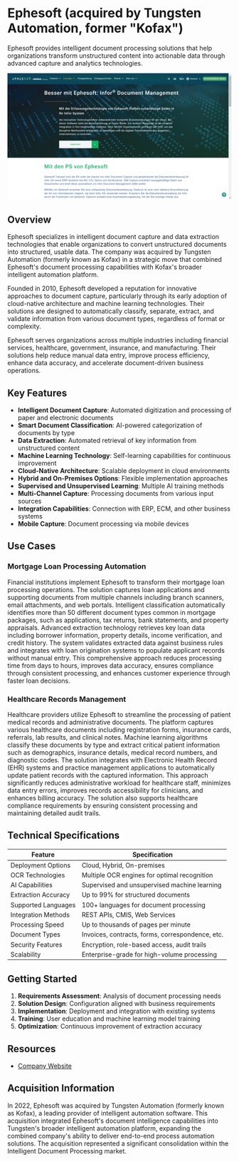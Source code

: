 
# Ephesoft (acquired by Tungsten Automation, former "Kofax")

Ephesoft provides intelligent document processing solutions that help organizations transform unstructured content into actionable data through advanced capture and analytics technologies.

![Ephesoft (acquired by Tungsten Automation, former "Kofax")](./assets/ephesoft-acquired-by-tungsten-automation-former-kofax.png)

## Overview

Ephesoft specializes in intelligent document capture and data extraction technologies that enable organizations to convert unstructured documents into structured, usable data. The company was acquired by Tungsten Automation (formerly known as Kofax) in a strategic move that combined Ephesoft's document processing capabilities with Kofax's broader intelligent automation platform.

Founded in 2010, Ephesoft developed a reputation for innovative approaches to document capture, particularly through its early adoption of cloud-native architecture and machine learning technologies. Their solutions are designed to automatically classify, separate, extract, and validate information from various document types, regardless of format or complexity.

Ephesoft serves organizations across multiple industries including financial services, healthcare, government, insurance, and manufacturing. Their solutions help reduce manual data entry, improve process efficiency, enhance data accuracy, and accelerate document-driven business operations.

## Key Features

- **Intelligent Document Capture**: Automated digitization and processing of paper and electronic documents
- **Smart Document Classification**: AI-powered categorization of documents by type
- **Data Extraction**: Automated retrieval of key information from unstructured content
- **Machine Learning Technology**: Self-learning capabilities for continuous improvement
- **Cloud-Native Architecture**: Scalable deployment in cloud environments
- **Hybrid and On-Premises Options**: Flexible implementation approaches
- **Supervised and Unsupervised Learning**: Multiple AI training methods
- **Multi-Channel Capture**: Processing documents from various input sources
- **Integration Capabilities**: Connection with ERP, ECM, and other business systems
- **Mobile Capture**: Document processing via mobile devices

## Use Cases

### Mortgage Loan Processing Automation

Financial institutions implement Ephesoft to transform their mortgage loan processing operations. The solution captures loan applications and supporting documents from multiple channels including branch scanners, email attachments, and web portals. Intelligent classification automatically identifies more than 50 different document types common in mortgage packages, such as applications, tax returns, bank statements, and property appraisals. Advanced extraction technology retrieves key loan data including borrower information, property details, income verification, and credit history. The system validates extracted data against business rules and integrates with loan origination systems to populate applicant records without manual entry. This comprehensive approach reduces processing time from days to hours, improves data accuracy, ensures compliance through consistent processing, and enhances customer experience through faster loan decisions.

### Healthcare Records Management

Healthcare providers utilize Ephesoft to streamline the processing of patient medical records and administrative documents. The platform captures various healthcare documents including registration forms, insurance cards, referrals, lab results, and clinical notes. Machine learning algorithms classify these documents by type and extract critical patient information such as demographics, insurance details, medical record numbers, and diagnostic codes. The solution integrates with Electronic Health Record (EHR) systems and practice management applications to automatically update patient records with the captured information. This approach significantly reduces administrative workload for healthcare staff, minimizes data entry errors, improves records accessibility for clinicians, and enhances billing accuracy. The solution also supports healthcare compliance requirements by ensuring consistent processing and maintaining detailed audit trails.

## Technical Specifications

| Feature | Specification |
|---------|---------------|
| Deployment Options | Cloud, Hybrid, On-premises |
| OCR Technologies | Multiple OCR engines for optimal recognition |
| AI Capabilities | Supervised and unsupervised machine learning |
| Extraction Accuracy | Up to 99% for structured documents |
| Supported Languages | 100+ languages for document processing |
| Integration Methods | REST APIs, CMIS, Web Services |
| Processing Speed | Up to thousands of pages per minute |
| Document Types | Invoices, contracts, forms, correspondence, etc. |
| Security Features | Encryption, role-based access, audit trails |
| Scalability | Enterprise-grade for high-volume processing |

## Getting Started

1. **Requirements Assessment**: Analysis of document processing needs
2. **Solution Design**: Configuration aligned with business requirements
3. **Implementation**: Deployment and integration with existing systems
4. **Training**: User education and machine learning model training
5. **Optimization**: Continuous improvement of extraction accuracy

## Resources

- [Company Website](https://ephesoft.com/de/loesungen/infor/)

## Acquisition Information

In 2022, Ephesoft was acquired by Tungsten Automation (formerly known as Kofax), a leading provider of intelligent automation software. This acquisition integrated Ephesoft's document intelligence capabilities into Tungsten's broader intelligent automation platform, expanding the combined company's ability to deliver end-to-end process automation solutions. The acquisition represented a significant consolidation within the Intelligent Document Processing market.
